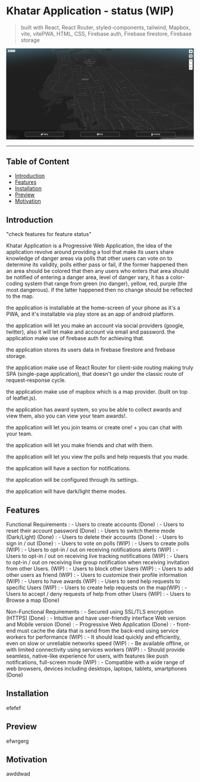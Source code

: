 # Khatar Application - status (WIP)

> built with React, React Router, styled-components, tailwind, Mapbox, vite, vitePWA, HTML, CSS, Firebase auth, Firebase firestore, Firebase storage

![main-page](public/readme-pics/main-page.png)

---

## Table of Content

-   [Introduction](#introduction)
-   [Features](#features)
-   [Installation](#installation)
-   [Preview](#preview)
-   [Motivation](#motivation)

## Introduction

"check features for feature status"

Khatar Application is a Progressive Web Application, the idea of the application revolve around providing a tool that make its users share knowledge of danger areas via polls that other users can vote on to determine its validity, polls either pass or fail, if the former happened then an area should be colored that then any users who enters that area should be notified of entering a danger area, level of danger vary, it has a color-coding system that range from green (no danger), yellow, red, purple (the most dangerous). if the latter happened then no change should be reflected to the map.

the application is installable at the home-screen of your phone as it's a PWA, and it's installable via play store as an app of android platform.

the application will let you make an account via social providers (google, twitter), also it will let make and account via email and password. the application make use of firebase auth for achieving that.

the application stores its users data in firebase firestore and firebase storage.

the application make use of React Router for client-side routing making truly SPA (single-page application), that doesn't go under the classic route of request-response cycle.

the application make use of mapbox which is a map provider. (built on top of leaflet.js).

the application has award system, so you be able to collect awards and view them, also you can view your team awards!.

the application will let you join teams or create one! + you can chat with your team.

the application will let you make friends and chat with them.

the application will let you view the polls and help requests that you made.

the application will have a section for notifications.

the application will be configured through its settings.

the application will have dark/light theme modes.

## Features

Functional Requirements
: - Users to create accounts (Done)
: - Users to reset their account password (Done)
: - Users to switch theme mode (Dark/Light) (Done)
: - Users to delete their accounts (Done)
: - Users to sign in / out (Done)
: - Users to vote on polls (WIP)
: - Users to create polls (WIP)
: - Users to opt-in / out on receiving notifications alerts (WIP)
: - Users to opt-in / out on receiving live tracking notifications (WIP)
: - Users to opt-in / out on receiving live group notification when receiving invitation from other Users. (WIP)
: - Users to block other Users (WIP)
: - Users to add other users as friend (WIP)
: - Users to customize their profile information (WIP)
: - Users to have awards (WIP)
: - Users to send help requests to specific Users (WIP)
: - Users to create help requests on the map(WIP)
: - Users to accept / deny requests of help from other Users (WIP)
: - Users to Browse a map (Done)

Non-Functional Requirements
: - Secured using SSL/TLS encryption (HTTPS) (Done)
: - Intuitive and have user-friendly interface Web version and Mobile version (Done)
: - Progressive Web Application (Done)
: - front-end must cache the data that is send from the back-end using service workers for performance (WIP)
: - It should load quickly and efficiently, even on slow or unreliable networks speed (WIP)
: - Be available offline, or with limited connectivity using services workers (WIP)
: - Should provide seamless, native-like experience for users, with features like push notifications, full-screen mode (WIP)
: - Compatible with a wide range of web browsers, devices including desktops, laptops, tablets, smartphones (Done)




## Installation

efefef

## Preview

efwrgerg

## Motivation

awddwad
